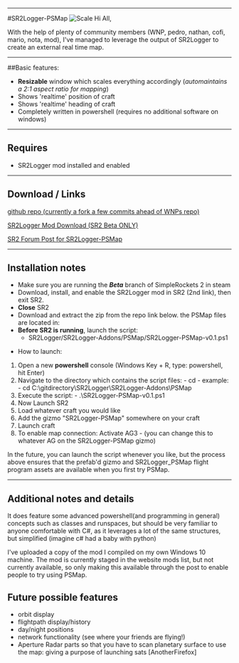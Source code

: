 ___
#SR2Logger-PSMap
![Scale](https://i.ibb.co/ZKNgkXY/SR2-Logger-PSMap.png)
Hi All,

With the help of plenty of community members (WNP, pedro, nathan, cofi, mario, nota, mod), I've managed to leverage the output of SR2Logger to create an external real time map. 

___
##Basic features: 
* **Resizable** window which scales everything accordingly (*automaintains a 2:1 aspect ratio for mapping*) 
* Shows 'realtime' position of craft 
* Shows 'realtime' heading of craft
* Completely written in powershell (requires no additional software on windows)
___
## Requires
* SR2Logger mod installed and enabled
___
## Download / Links
[github repo (currently a fork a few commits ahead of WNPs repo)](https://github.com/nethereal/SR2Logger)

[SR2Logger Mod Download (SR2 Beta ONLY)](https://drive.google.com/file/d/1WReOzMlEweiYChXjeBBmXfnQtqpOKhos/view?usp=sharing)

[SR2 Forum Post for SR2Logger-PSMap](https://www.simplerockets.com/Forums/View/56931)
___
## Installation notes
* Make sure you are running the ***Beta*** branch of SimpleRockets 2 in steam
* Download, install, and enable the SR2Logger mod in SR2 (2nd link), then exit SR2. 
* **Close** SR2
* Download and extract the zip from the repo link below. the PSMap files are located in: 
* **Before SR2 is running**, launch the script:   
  - SR2Logger/SR2Logger-Addons/PSMap/SR2Logger-PSMap-v0.1.ps1
-  How to launch: 
1. Open a new **powershell** console (Windows Key + R, type: powershell, hit Enter)
2.  Navigate to the directory which contains the script files:
        - cd <fullpath>
        - example:
          - cd C:\gitdirectory\SR2Logger\SR2Logger-Addons\PSMap
3. Execute the script:
          - .\SR2Logger-PSMap-v0.1.ps1
4. Now Launch SR2
5. Load whatever craft you would like
6. Add the gizmo "SR2Logger-PSMap" somewhere on your craft
7. Launch craft
8. To enable map connection: Activate AG3 
        - (you can change this to whatever AG on the SR2Logger-PSMap gizmo)

In the future, you can launch the script whenever you like, but the process above ensures that the prefab'd gizmo and SR2Logger_PSMap flight program assets are available when you first try PSMap.
___
## Additional notes and details
It does feature some advanced powershell(and programming in general) concepts such as classes and runspaces, but should be very familiar to anyone comfortable with C#, as it leverages a lot of the same structures, but simplified (imagine c# had a baby with python) 

I've uploaded a copy of the mod I compiled on my own Windows 10 machine. The mod is currently staged in the website mods list, but not currently available, so only making this available through the post to enable people to try using PSMap.

## Future possible features
* orbit display
* flightpath display/history
* day/night positions
* network functionality (see where your friends are flying!)
* Aperture Radar parts so that you have to scan planetary surface to use the map: giving a purpose of launching sats [AnotherFirefox]
